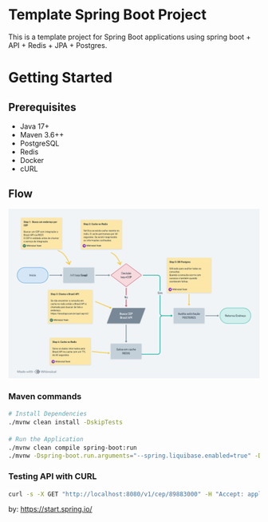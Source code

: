 # Template Spring Boot Project

This is a template project for Spring Boot applications using spring boot + API + Redis + JPA + Postgres.

# Getting Started

## Prerequisites
- Java 17+
- Maven 3.6++
- PostgreSQL
- Redis
- Docker
- cURL

## Flow
![Template Spring Boot](./doc/template-spring-boot.png)

### Maven commands
```bash
# Install Dependencies
./mvnw clean install -DskipTests 

# Run the Application
./mvnw clean compile spring-boot:run
./mvnw -Dspring-boot.run.arguments="--spring.liquibase.enabled=true" -Dspring-boot.run.profiles=prod spring-boot:run
```

### Testing API with CURL
```bash
curl -s -X GET "http://localhost:8080/v1/cep/89883000" -H "Accept: application/json"
```

by: https://start.spring.io/